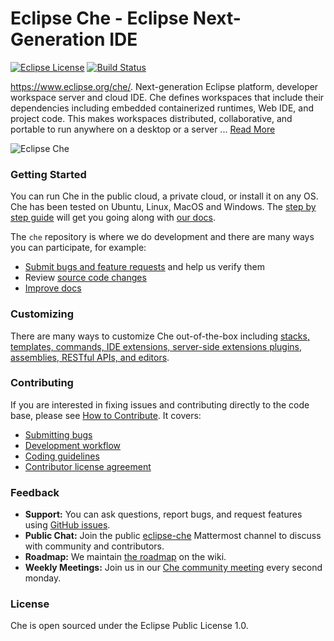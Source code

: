 # Eclipse Che - Eclipse Next-Generation IDE
[![Eclipse License](https://img.shields.io/badge/license-Eclipse-brightgreen.svg)](https://github.com/codenvy/che/blob/master/LICENSE)
[![Build Status](https://ci.codenvycorp.com/buildStatus/icon?job=che-ci-master)](https://ci.codenvycorp.com/job/che-ci-master)

https://www.eclipse.org/che/. Next-generation Eclipse platform, developer workspace server and cloud IDE. Che defines workspaces that include their dependencies including embedded containerized runtimes, Web IDE, and project code. This makes workspaces distributed, collaborative, and portable to run anywhere on a desktop or a server ... [Read More](https://www.eclipse.org/che/features/)

![Eclipse Che](https://www.eclipse.org/che/images/hero-technology-v2@2x.png "Eclipse Che")

### Getting Started
You can run Che in the public cloud, a private cloud, or install it on any OS. Che has been tested on Ubuntu, Linux, MacOS and Windows. The [step by step guide](https://eclipse.org/che/getting-started/) will get you going along with [our docs](https://www.eclipse.org/che/docs/).

The `che` repository is where we do development and there are many ways you can participate, for example:

- [Submit bugs and feature requests](https://github.com/eclipse/che/issues) and help us verify them
- Review [source code changes](https://github.com/eclipse/che/pulls)
- [Improve docs](https://github.com/codenvy/che-docs)

### Customizing
There are many ways to customize Che out-of-the-box including [stacks, templates, commands, IDE extensions, server-side extensions plugins, assemblies, RESTful APIs, and editors](https://github.com/eclipse/che/blob/master/CUSTOMIZING.md). 

### Contributing
If you are interested in fixing issues and contributing directly to the code base, please see [How to Contribute](https://github.com/eclipse/che/wiki/How-To-Contribute). It covers:
- [Submitting bugs](https://github.com/eclipse/che/wiki/Submitting-Bugs-and-Suggestions)
- [Development workflow](https://github.com/eclipse/che/wiki/Development-Workflow)
- [Coding guidelines](https://github.com/eclipse/che/wiki/Coding-Guidelines)
- [Contributor license agreement](https://github.com/eclipse/che/wiki/Contributor-License-Agreement)

### Feedback
* **Support:** You can ask questions, report bugs, and request features using [GitHub issues](https://github.com/eclipse/che/issues).
* **Public Chat:** Join the public [eclipse-che](https://mattermost.eclipse.org/eclipse/channels/eclipse-che) Mattermost channel to discuss with community and contributors.
* **Roadmap:** We maintain [the roadmap](https://github.com/eclipse/che/wiki/Roadmap) on the wiki. 
* **Weekly Meetings:** Join us in our [Che community meeting](https://github.com/eclipse/che/wiki/Che-Dev-Meetings) every second monday.

### License
Che is open sourced under the Eclipse Public License 1.0.
